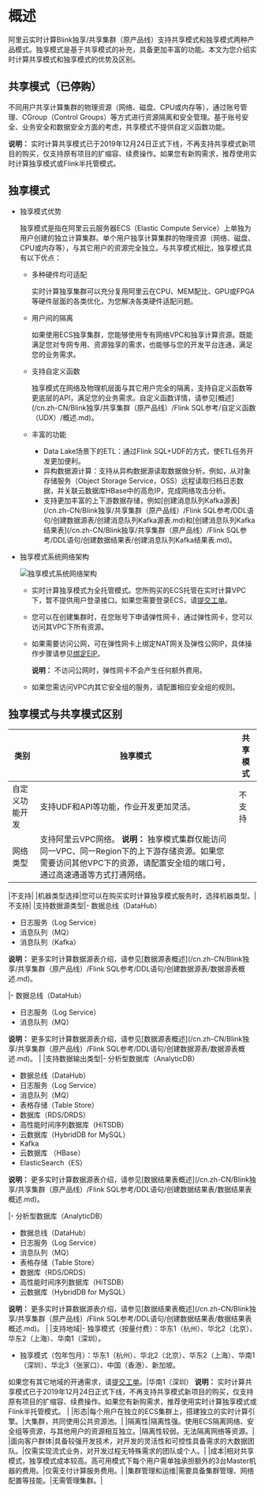 # 概述

阿里云实时计算Blink独享/共享集群（原产品线）支持共享模式和独享模式两种产品模式。独享模式是基于共享模式的补充，具备更加丰富的功能。本文为您介绍实时计算共享模式和独享模式的优势及区别。

## 共享模式（已停购）

不同用户共享计算集群的物理资源（网络、磁盘、CPU或内存等），通过账号管理、CGroup（Control Groups）等方式进行资源隔离和安全管理。基于账号安全、业务安全和数据安全方面的考虑，共享模式不提供自定义函数功能。

**说明：** 实时计算共享模式已于2019年12月24日正式下线，不再支持共享模式新项目的购买，仅支持原有项目的扩缩容、续费操作。如果您有新购需求，推荐使用实时计算独享模式或Flink半托管模式。

## 独享模式

-   独享模式优势

    独享模式是指在阿里云云服务器ECS（Elastic Compute Service）上单独为用户创建的独立计算集群。单个用户独享计算集群的物理资源（网络、磁盘、CPU或内存等），与其它用户的资源完全独立。与共享模式相比，独享模式具有以下优点：

    -   多种硬件均可适配

        实时计算独享集群可以充分复用阿里云在CPU、MEM配比、GPU或FPGA等硬件层面的各类优化，为您解决各类硬件适配问题。

    -   用户间的隔离

        如果使用ECS独享集群，您能够使用专有网络VPC和独享计算资源。既能满足您对专网专用、资源独享的需求，也能够与您的开发平台连通，满足您的业务需求。

    -   支持自定义函数

        独享模式在网络及物理机层面与其它用户完全的隔离，支持自定义函数等更底层的API，满足您的业务需求。自定义函数详情，请参见[概述](/cn.zh-CN/Blink独享/共享集群（原产品线）/Flink SQL参考/自定义函数（UDX）/概述.md)。

    -   丰富的功能
        -   Data Lake场景下的ETL：通过Flink SQL+UDF的方式，使ETL任务开发更加便利。
        -   异构数据源计算：支持从异构数据源读取数据做分析。例如，从对象存储服务（Object Storage Service，OSS）远程读取归档日志数据，并关联云数据库HBase中的高危IP，完成网络攻击分析。
        -   支持更加丰富的上下游数据存储，例如[创建消息队列Kafka源表](/cn.zh-CN/Blink独享/共享集群（原产品线）/Flink SQL参考/DDL语句/创建数据源表/创建消息队列Kafka源表.md)和[创建消息队列Kafka结果表](/cn.zh-CN/Blink独享/共享集群（原产品线）/Flink SQL参考/DDL语句/创建数据结果表/创建消息队列Kafka结果表.md)。
-   独享模式系统网络架构

    ![独享模式系统网络架构](https://static-aliyun-doc.oss-accelerate.aliyuncs.com/assets/img/zh-CN/9874359951/p33597.png)

    -   实时计算独享模式为全托管模式。您所购买的ECS托管在实时计算VPC下，暂不提供用户登录接口。如果您需要登录ECS，请[提交工单](https://selfservice.console.aliyun.com/ticket/createIndex?accounttraceid=f7b76db740fa486baa4b63bd5848fbc1idrb)。
    -   您可以在创建集群时，在您账号下申请弹性网卡，通过弹性网卡，您可以访问其VPC下所有资源。
    -   如果需要访问公网，可在弹性网卡上绑定NAT网关及弹性公网IP，具体操作步骤请参见[绑定EIP]()。

        **说明：** 不访问公网时，弹性网卡不会产生任何额外费用。

    -   如果您需访问VPC内其它安全组的服务，请配置相应安全组的规则。

## 独享模式与共享模式区别

|类别|独享模式|共享模式|
|--|----|----|
|自定义功能开发|支持UDF和API等功能，作业开发更加灵活。|不支持|
|网络类型|支持阿里云VPC网络。 **说明：** 独享模式集群仅能访问同一VPC、同一Region下的上下游存储资源。如果您需要访问其他VPC下的资源，请配置安全组的端口号，通过高速通道等方式打通网络。

|不支持|
|机器类型选择|您可以在购买实时计算独享模式服务时，选择机器类型。|不支持|
|支持数据源类型|-   数据总线（DataHub）
-   日志服务（Log Service）
-   消息队列（MQ）
-   消息队列（Kafka）

**说明：** 更多实时计算数据源表介绍，请参见[数据源表概述](/cn.zh-CN/Blink独享/共享集群（原产品线）/Flink SQL参考/DDL语句/创建数据源表/数据源表概述.md)。

|-   数据总线（DataHub）
-   日志服务（Log Service）
-   消息队列（MQ）

**说明：** 更多实时计算数据源表介绍，请参见[数据源表概述](/cn.zh-CN/Blink独享/共享集群（原产品线）/Flink SQL参考/DDL语句/创建数据源表/数据源表概述.md)。 |
|支持数据输出类型|-   分析型数据库（AnalyticDB）
-   数据总线（DataHub）
-   日志服务（Log Service）
-   消息队列（MQ）
-   表格存储（Table Store）
-   数据库（RDS/DRDS）
-   高性能时间序列数据库（HiTSDB）
-   云数据库（HybridDB for MySQL）
-   Kafka
-   云数据库 （HBase）
-   ElasticSearch（ES）

**说明：** 更多实时计算数据源表介绍，请参见[数据结果表概述](/cn.zh-CN/Blink独享/共享集群（原产品线）/Flink SQL参考/DDL语句/创建数据结果表/数据结果表概述.md)。

|-   分析型数据库（AnalyticDB）
-   数据总线（DataHub）
-   日志服务（Log Service）
-   消息队列（MQ）
-   表格存储（Table Store）
-   数据库（RDS/DRDS）
-   高性能时间序列数据库（HiTSDB）
-   云数据库（HybridDB for MySQL）

**说明：** 更多实时计算数据源表介绍，请参见[数据结果表概述](/cn.zh-CN/Blink独享/共享集群（原产品线）/Flink SQL参考/DDL语句/创建数据结果表/数据结果表概述.md)。 |
|支持地域|-   独享模式（按量付费）：华东1（杭州）、华北2（北京）、华东2（上海）、华南1（深圳）。
-   独享模式（包年包月）：华东1（杭州）、华北2（北京）、华东2（上海）、华南1（深圳）、华北3（张家口）、中国（香港）、新加坡。

如果您有其它地域的开通需求，请[提交工单](https://selfservice.console.aliyun.com/ticket/createIndex?accounttraceid=f7b76db740fa486baa4b63bd5848fbc1idrb)。|华南1（深圳） **说明：** 实时计算共享模式已于2019年12月24日正式下线，不再支持共享模式新项目的购买，仅支持原有项目的扩缩容、续费操作。如果您有新购需求，推荐使用实时计算独享模式或Flink半托管模式。 |
|形态|每个用户在独立的ECS集群上，搭建独立的实时计算引擎。|大集群，共同使用公共资源池。|
|隔离性|隔离性强。使用ECS隔离网络、安全组等资源，与其他用户的资源相互独立。|隔离性较弱。无法隔离网络等资源。|
|面向客户群体|具备较强开发技术，对开发的灵活性和可控性具备需求的大数据团队。|仅需实现流式业务，对开发过程无特殊需求的团队或个人。|
|成本|相对共享模式，独享模式成本较高。高可用模式下每个用户需单独承担额外的3台Master机器的费用。|仅需支付计算服务费用。|
|集群管理和运维|需要具备集群管理、网络配置等技能。|无需管理集群。|

